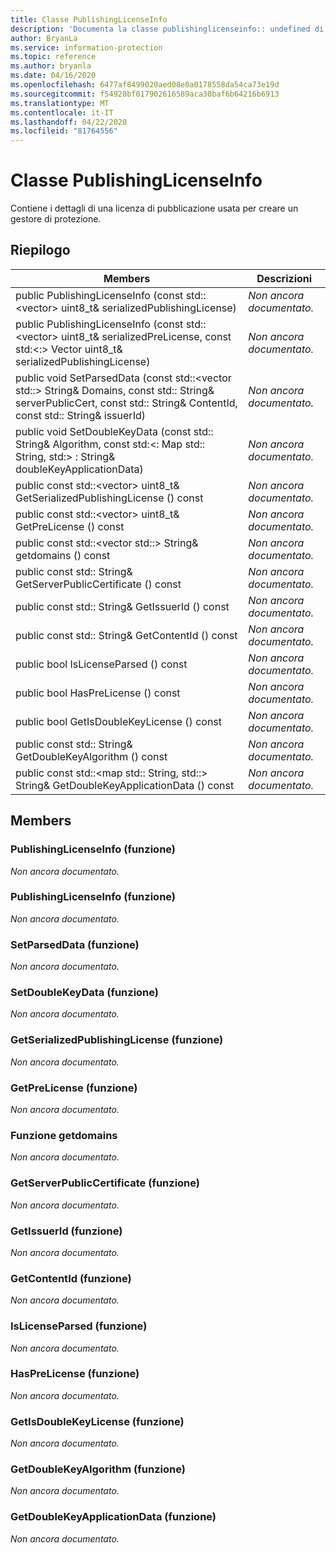 ```yaml
---
title: Classe PublishingLicenseInfo
description: 'Documenta la classe publishinglicenseinfo:: undefined di Microsoft Information Protection (MIP) SDK.'
author: BryanLa
ms.service: information-protection
ms.topic: reference
ms.author: bryanla
ms.date: 04/16/2020
ms.openlocfilehash: 6477af8499020aed08e0a0178558da54ca73e19d
ms.sourcegitcommit: f54920bf017902616589aca30baf6b64216b6913
ms.translationtype: MT
ms.contentlocale: it-IT
ms.lasthandoff: 04/22/2020
ms.locfileid: "81764556"
---
```

# <a name="class-publishinglicenseinfo"></a>Classe PublishingLicenseInfo 
Contiene i dettagli di una licenza di pubblicazione usata per creare un gestore di protezione.
  
## <a name="summary"></a>Riepilogo
 Members                        | Descrizioni                                
--------------------------------|---------------------------------------------
public PublishingLicenseInfo (const std::\<vector\> uint8_t& serializedPublishingLicense)  | _Non ancora documentato._
public PublishingLicenseInfo (const std::\<vector\> uint8_t& serializedPreLicense, const std:\<:\> Vector uint8_t& serializedPublishingLicense)  | _Non ancora documentato._
public void SetParsedData (const std::\<vector std::\> String& Domains, const std:: String& serverPublicCert, const std:: String& ContentId, const std:: String& issuerId)  | _Non ancora documentato._
public void SetDoubleKeyData (const std:: String& Algorithm, const std:\<: Map std:: String, std:\> : String& doubleKeyApplicationData)  | _Non ancora documentato._
public const std::\<vector\> uint8_t& GetSerializedPublishingLicense () const  | _Non ancora documentato._
public const std::\<vector\> uint8_t& GetPreLicense () const  | _Non ancora documentato._
public const std::\<vector std::\> String& getdomains () const  | _Non ancora documentato._
public const std:: String& GetServerPublicCertificate () const  | _Non ancora documentato._
public const std:: String& GetIssuerId () const  | _Non ancora documentato._
public const std:: String& GetContentId () const  | _Non ancora documentato._
public bool IsLicenseParsed () const  | _Non ancora documentato._
public bool HasPreLicense () const  | _Non ancora documentato._
public bool GetIsDoubleKeyLicense () const  | _Non ancora documentato._
public const std:: String& GetDoubleKeyAlgorithm () const  | _Non ancora documentato._
public const std::\<map std:: String, std::\> String& GetDoubleKeyApplicationData () const  | _Non ancora documentato._
  
## <a name="members"></a>Members
  
### <a name="publishinglicenseinfo-function"></a>PublishingLicenseInfo (funzione)
_Non ancora documentato._

  
### <a name="publishinglicenseinfo-function"></a>PublishingLicenseInfo (funzione)
_Non ancora documentato._

  
### <a name="setparseddata-function"></a>SetParsedData (funzione)
_Non ancora documentato._

  
### <a name="setdoublekeydata-function"></a>SetDoubleKeyData (funzione)
_Non ancora documentato._

  
### <a name="getserializedpublishinglicense-function"></a>GetSerializedPublishingLicense (funzione)
_Non ancora documentato._

  
### <a name="getprelicense-function"></a>GetPreLicense (funzione)
_Non ancora documentato._

  
### <a name="getdomains-function"></a>Funzione getdomains
_Non ancora documentato._

  
### <a name="getserverpubliccertificate-function"></a>GetServerPublicCertificate (funzione)
_Non ancora documentato._

  
### <a name="getissuerid-function"></a>GetIssuerId (funzione)
_Non ancora documentato._

  
### <a name="getcontentid-function"></a>GetContentId (funzione)
_Non ancora documentato._

  
### <a name="islicenseparsed-function"></a>IsLicenseParsed (funzione)
_Non ancora documentato._

  
### <a name="hasprelicense-function"></a>HasPreLicense (funzione)
_Non ancora documentato._

  
### <a name="getisdoublekeylicense-function"></a>GetIsDoubleKeyLicense (funzione)
_Non ancora documentato._

  
### <a name="getdoublekeyalgorithm-function"></a>GetDoubleKeyAlgorithm (funzione)
_Non ancora documentato._

  
### <a name="getdoublekeyapplicationdata-function"></a>GetDoubleKeyApplicationData (funzione)
_Non ancora documentato._
